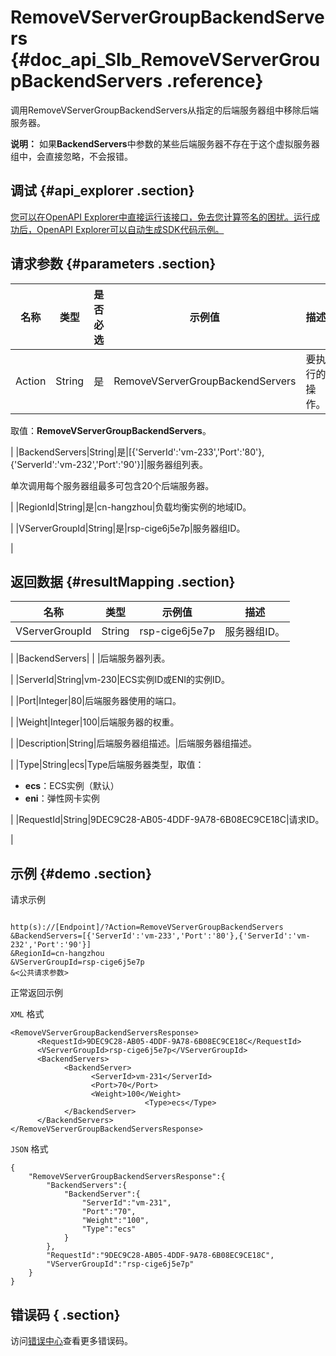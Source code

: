 # RemoveVServerGroupBackendServers {#doc_api_Slb_RemoveVServerGroupBackendServers .reference}

调用RemoveVServerGroupBackendServers从指定的后端服务器组中移除后端服务器。

**说明：** 如果**BackendServers**中参数的某些后端服务器不存在于这个虚拟服务器组中，会直接忽略，不会报错。

## 调试 {#api_explorer .section}

[您可以在OpenAPI Explorer中直接运行该接口，免去您计算签名的困扰。运行成功后，OpenAPI Explorer可以自动生成SDK代码示例。](https://api.aliyun.com/#product=Slb&api=RemoveVServerGroupBackendServers&type=RPC&version=2014-05-15)

## 请求参数 {#parameters .section}

|名称|类型|是否必选|示例值|描述|
|--|--|----|---|--|
|Action|String|是|RemoveVServerGroupBackendServers|要执行的操作。

 取值：**RemoveVServerGroupBackendServers**。

 |
|BackendServers|String|是|\[\{'ServerId':'vm-233','Port':'80'\},\{'ServerId':'vm-232','Port':'90'\}\]|服务器组列表。

 单次调用每个服务器组最多可包含20个后端服务器。

 |
|RegionId|String|是|cn-hangzhou|负载均衡实例的地域ID。

 |
|VServerGroupId|String|是|rsp-cige6j5e7p|服务器组ID。

 |

## 返回数据 {#resultMapping .section}

|名称|类型|示例值|描述|
|--|--|---|--|
|VServerGroupId|String|rsp-cige6j5e7p|服务器组ID。

 |
|BackendServers| | |后端服务器列表。

 |
|ServerId|String|vm-230|ECS实例ID或ENI的实例ID。

 |
|Port|Integer|80|后端服务器使用的端口。

 |
|Weight|Integer|100|后端服务器的权重。

 |
|Description|String|后端服务器组描述。|后端服务器组描述。

 |
|Type|String|ecs|Type后端服务器类型，取值：

 -   **ecs**：ECS实例（默认）
-   **eni**：弹性网卡实例

 |
|RequestId|String|9DEC9C28-AB05-4DDF-9A78-6B08EC9CE18C|请求ID。

 |

## 示例 {#demo .section}

请求示例

``` {#request_demo}

http(s)://[Endpoint]/?Action=RemoveVServerGroupBackendServers
&BackendServers=[{'ServerId':'vm-233','Port':'80'},{'ServerId':'vm-232','Port':'90'}]
&RegionId=cn-hangzhou
&VServerGroupId=rsp-cige6j5e7p
&<公共请求参数>

```

正常返回示例

`XML` 格式

``` {#xml_return_success_demo}
<RemoveVServerGroupBackendServersResponse>
	  <RequestId>9DEC9C28-AB05-4DDF-9A78-6B08EC9CE18C</RequestId>
	  <VServerGroupId>rsp-cige6j5e7p</VServerGroupId>
	  <BackendServers>
		    <BackendServer>
			      <ServerId>vm-231</ServerId>
			      <Port>70</Port>
			      <Weight>100</Weight>
                              <Type>ecs</Type>
		    </BackendServer>
	  </BackendServers>
</RemoveVServerGroupBackendServersResponse>
```

`JSON` 格式

``` {#json_return_success_demo}
{
	"RemoveVServerGroupBackendServersResponse":{
		"BackendServers":{
			"BackendServer":{
				"ServerId":"vm-231",
				"Port":"70",
				"Weight":"100",
				"Type":"ecs"
			}
		},
		"RequestId":"9DEC9C28-AB05-4DDF-9A78-6B08EC9CE18C",
		"VServerGroupId":"rsp-cige6j5e7p"
	}
}
```

## 错误码 { .section}

访问[错误中心](https://error-center.alibabacloud.com/status/product/Slb)查看更多错误码。

